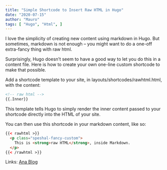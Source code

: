 ```yaml
---
title: "Simple Shortcode to Insert Raw HTML in Hugo"
date: "2020-07-15"
author: "Mauro"
tags: [ "Hugo", "Html", ]
---
```


I love the simplicity of creating new content using markdown in Hugo. But sometimes, markdown is not enough – you might want to do a one-off extra-fancy thing with raw html.

Surprisingly, Hugo doesn’t seem to have a good way to let you do this in a content file. Here is how to create your own one-line custom shortcode to make that possible.

Add a shortcode template to your site, in layouts/shortcodes/rawhtml.html, with the content:
```html
<!-- raw html -->
{{.Inner}}
```

This template tells Hugo to simply render the inner content passed to your shortcode directly into the HTML of your site.

You can then use this shortcode in your markdown content, like so:
```html
{{< rawhtml >}}
  <p class="speshal-fancy-custom">
    This is <strong>raw HTML</strong>, inside Markdown.
  </p>
{{< /rawhtml >}}
```

Links: [Ana Blog](https://anaulin.org/blog/hugo-raw-html-shortcode/)